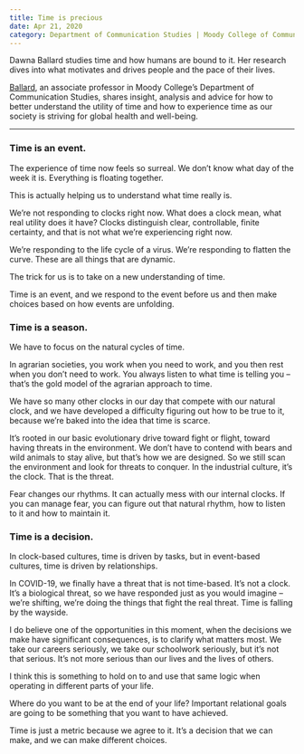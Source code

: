 ```yaml
--- 
title: Time is precious
date: Apr 21, 2020
category: Department of Communication Studies | Moody College of Communication
---
```


Dawna Ballard studies time and how humans are bound to it. Her research dives into what motivates and drives people and the pace of their lives.

[Ballard](https://commstudies.utexas.edu/faculty/dawna-ballard), an associate professor in Moody College’s Department of Communication Studies, shares insight, analysis and advice for how to better understand the utility of time and how to experience time as our society is striving for global health and well-being.

* * *

### Time is an event.

The experience of time now feels so surreal. We don’t know what day of the week it is. Everything is floating together.

This is actually helping us to understand what time really is.

We’re not responding to clocks right now. What does a clock mean, what real utility does it have? Clocks distinguish clear, controllable, finite certainty, and that is not what we’re experiencing right now.

We’re responding to the life cycle of a virus. We’re responding to flatten the curve. These are all things that are dynamic.

The trick for us is to take on a new understanding of time.

Time is an event, and we respond to the event before us and then make choices based on how events are unfolding.

### Time is a season.

We have to focus on the natural cycles of time.

In agrarian societies, you work when you need to work, and you then rest when you don’t need to work. You always listen to what time is telling you – that’s the gold model of the agrarian approach to time.

We have so many other clocks in our day that compete with our natural clock, and we have developed a difficulty figuring out how to be true to it, because we’re baked into the idea that time is scarce.

It’s rooted in our basic evolutionary drive toward fight or flight, toward having threats in the environment. We don’t have to contend with bears and wild animals to stay alive, but that’s how we are designed. So we still scan the environment and look for threats to conquer. In the industrial culture, it’s the clock. That is the threat.

Fear changes our rhythms. It can actually mess with our internal clocks. If you can manage fear, you can figure out that natural rhythm, how to listen to it and how to maintain it.

### Time is a decision.

In clock-based cultures, time is driven by tasks, but in event-based cultures, time is driven by relationships.

In COVID-19, we finally have a threat that is not time-based. It’s not a clock. It’s a biological threat, so we have responded just as you would imagine – we’re shifting, we’re doing the things that fight the real threat. Time is falling by the wayside.

I do believe one of the opportunities in this moment, when the decisions we make have significant consequences, is to clarify what matters most. We take our careers seriously, we take our schoolwork seriously, but it’s not that serious. It’s not more serious than our lives and the lives of others.

I think this is something to hold on to and use that same logic when operating in different parts of your life.

Where do you want to be at the end of your life? Important relational goals are going to be something that you want to have achieved.

Time is just a metric because we agree to it. It’s a decision that we can make, and we can make different choices.
